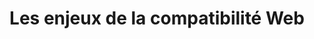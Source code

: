 ---
layout: post
title: "Les enjeux de la compatibilité Web"
link: https://www.24joursdeweb.fr/2024/les-enjeux-de-la-compatibilite-web
author: ""
published_date: "01/12/2024"
description: "Dimanche matin. Impatient, une amie, perdue de vue depuis plus de 10 ans, vivant en Argentine, a proposé de discuter sur une plateforme en ligne de visioconférence. C'est l'heure ! Dans le courrier, il y a le lien pour lancer la communication. Un premier clic lance le navigateur défini dans les préférences de l'ordinateur. Le cœur bat. L'adrénaline tend les muscles. Le cadre noir de la vidéo s'affiche. Une fenêtre de demande d'autorisation d'utilisation de la caméra et du micro apparaît. Un clic immédiat fait suite à un message d'erreur incongru. Démuni, et quelques tentatives plus tard, l'angoisse et la déception d'avoir raté un moment important envahissent la pièce."
language: "fr"
categories: "Liens"
tags: "web numérique"
og-tags: "web numérique"
permalink: /:categories/:year/:month/:day/:title/
---